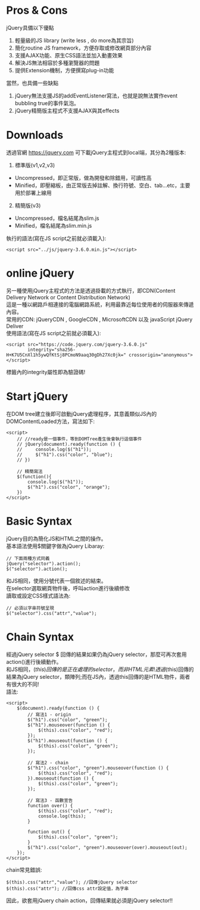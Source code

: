 # Pros & Cons
jQuery具備以下優點
1. 輕量級的JS library (write less , do more為其宗旨)
2. 簡化routine JS framework，方便存取或修改網頁部分內容
3. 支援AJAX功能、原生CSS語法並加入動畫效果
4. 解決JS無法相容於多種瀏覽器的問題
5. 提供Extension機制，方便撰寫plug-in功能

當然，也具備一些缺點 
1. jQuery無法支援JS的addEventListener寫法，也就是說無法實作event bubbling true的事件氣泡。
2. jQuery精簡版主程式不支援AJAX與其effects

# Downloads
透過官網 https://jquery.com 可下載jQuery主程式到local端，其分為2種版本:
1. 標準版(v1,v2,v3)
  - Uncompressed，即正常版，做為開發和除錯用，可讀性高  
  - Minified，即壓縮板，由正常版去掉註解、換行符號、空白、tab...etc，主要用於部署上線用  
2. 精簡版(v3)
  - Uncompressed，檔名結尾為slim.js  
  - Minified，檔名結尾為slim.min.js  


執行的語法(寫在JS script之前就必須載入):
```
<script src="../js/jquery-3.6.0.min.js"></script>
```

# online jQuery
另一種使用jQuery主程式的方法是透過掛載的方式執行，即CDN(Content Delivery Network or Content Distribution Network)  
這是一種以網路戶相連接的電腦網路系統，利用最靠近每位使用者的伺服器來傳遞內容。  
常用的CDN: jQueryCDN , GoogleCDN , MicrosoftCDN 以及 javaScript jQuery Deliver  
使用語法(寫在JS script之前就必須載入): 
```
<script src="https://code.jquery.com/jquery-3.6.0.js"
        integrity="sha256-H+K7U5CnXl1h5ywQfKtSj8PCmoN9aaq30gDh27Xc0jk=" crossorigin="anonymous"></script>
```
標籤內的integrity屬性即為驗證碼!  

# Start jQuery
在DOM tree建立後即可啟動jQuery處理程序，其意義類似JS內的DOMContentLoaded方法，寫法如下:  
```
<script>
    // //ready是一個事件，等到DOMTree產生後會執行這個事件
    // jQuery(document).ready(function () {
    //     console.log($("h1"));
    //     $("h1").css("color", "blue");
    // })

    // 精簡寫法
    $(function(){
        console.log($("h1"));
        $("h1").css("color", "orange");
    })
</script>
```

# Basic Syntax 
jQuery目的為簡化JS和HTML之間的操作。  
基本語法使用$關鍵字做為jQuery Libaray:
```
// 下面兩種方式同義
jQuery("selector").action();
$("selector").action();
```
和JS相同，使用分號代表一個敘述的結束。  
在selector選取網頁物件後，呼叫action進行後續修改  
讀取或設定CSS樣式語法為:
```
// 必須以字串符號呈現
$("selector").css("attr","value");
```

# Chain Syntax
經過jQuery selector $ 回傳的結果如果仍為jQuery selector，那麼可再次套用 action()進行後續動作。  
和JS相同，$(this)回傳的是正在處理的selector，而非HTML元素!   
透過$(this)回傳的結果為jQuery selector，類陣列;而在JS內，透過this回傳的是HTML物件，兩者有很大的不同!  
語法:
```
<script>
    $(document).ready(function () {
        // 寫法1 - origin
        $("h1").css("color", "green");
        $("h1").mouseover(function () {
            $(this).css("color", "red");
        });
        $("h1").mouseout(function () {
            $(this).css("color", "green");
        });

        // 寫法2 - chain 
        $("h1").css("color", "green").mouseover(function () {
            $(this).css("color", "red");
        }).mouseout(function () {
            $(this).css("color", "green");
        });

        // 寫法3 - 函數宣告
        function over() {
            $(this).css("color", "red");
            console.log(this);
        }

        function out() {
            $(this).css("color", "green");
        }
        $("h1").css("color", "green").mouseover(over).mouseout(out);
    });
</script>
```

chain常見錯誤: 
```
$(this).css("attr","value"); //回傳jQuery selector
$(this).css("attr"); //回傳css attr設定值，為字串
```
因此，欲套用jQuery chain action，回傳結果就必須是jQuery selector!!  

